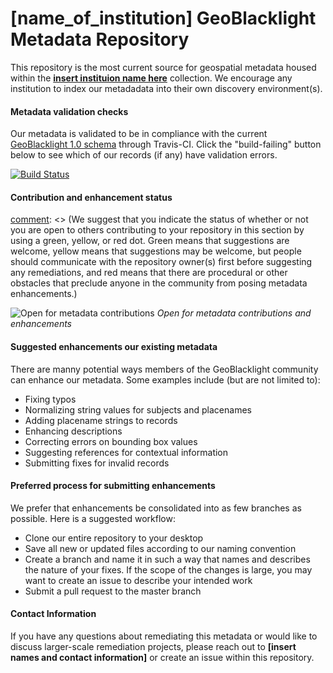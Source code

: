 [comment]: <> (This file is intended to be a template for a contributions statement for repositories within the OpenGeoMetadata organization. Feel free to edit and revise as needed.)

# [name_of_institution] GeoBlacklight Metadata Repository

This repository is the most current source for geospatial metadata housed within the **[insert instituion name here](https://www.linktolivegeoblacklightgoeshere.org)** collection. We encourage any institution to index our metadadata into their own discovery environment(s).

[comment]: <> (If your organization uses Travis-CI for metadata validation checks, you can follow this convention to put a link to the build-failing shield. Otherwise, just delete this section.)

#### Metadata validation checks

Our metadata is validated to be in compliance with the current [GeoBlacklight 1.0 schema](https://github.com/geoblacklight/geoblacklight/blob/master/schema/geoblacklight-schema.md) through Travis-CI. Click the "build-failing" button below to see which of our records (if any) have validation errors.

[![Build Status](https://api.travis-ci.org/OpenGeoMetadata/edu.nyu.svg?branch=master)](https://travis-ci.org/OpenGeoMetadata/edu.nyu)

#### Contribution and enhancement status

[comment]: <> (We suggest that you indicate the status of whether or not you are open to others contributing to your repository in this section by using a green, yellow, or red dot. Green means that suggestions are welcome, yellow means that suggestions may be welcome, but people should communicate with the repository owner(s) first before suggesting any remediations, and red means that there are procedural or other obstacles that preclude anyone in the community from posing metadata enhancements.)

![Open for metadata contributions](https://upload.wikimedia.org/wikipedia/commons/archive/0/0e/20170421060213%21Location_dot_green.svg) *Open for metadata contributions and enhancements*

[comment]: <> (You may want to provide a list of things that you're interested in others doing to your metadata. This is optional)

#### Suggested enhancements our existing metadata

There are manny potential ways members of the GeoBlacklight community can enhance our metadata. Some examples include (but are not limited to):
* Fixing typos
* Normalizing string values for subjects and placenames
* Adding placename strings to records
* Enhancing descriptions
* Correcting errors on bounding box values
* Suggesting references for contextual information
* Submitting fixes for invalid records

[comment]: <> (We highly recommend that you describe your process for how you prefer metadata fixes to be made. Feel free to link to instructions, external forms, scripts, or other interfaces that may improve your own local workflow.)

#### Preferred process for submitting enhancements

We prefer that enhancements be consolidated into as few branches as possible. Here is a suggested workflow:
* Clone our entire repository to your desktop
* Save all new or updated files according to our naming convention
* Create a branch and name it in such a way that names and describes the nature of your fixes. If the scope of the changes is large, you may want to create an issue to describe your intended work
* Submit a pull request to the master branch

#### Contact Information

If you have any questions about remediating this metadata or would like to discuss larger-scale remediation projects, please reach out to **[insert names and contact information]** or create an issue within this repository.
